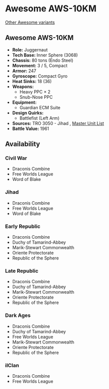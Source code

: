 # Awesome AWS-10KM 

[Other Awesome variants](../awesome.md) 

## Awesome AWS-10KM 

- **Role:** Juggernaut 
- **Tech Base:** Inner Sphere (3068) 
- **Chassis:** 80 tons (Endo Steel) 
- **Movement:** 3 / 5, Compact 
- **Armor:** 247 
- **Gyroscope:** Compact Gyro 
- **Heat Sinks:** 18 (36) 
- **Weapons:** 
  - Heavy PPC × 2 
  - Snub-Nose PPC 
- **Equipment:** 
  - Guardian ECM Suite 
- **Design Quirks:** 
  - Battlefist (Left Arm) 
- **Sources:** TRO 3050 - Jihad , [Master Unit List](http://masterunitlist.info/Unit/Details/172) 
- **Battle Value:** 1961 

## Availability 

### Civil War 

- Draconis Combine 
- Free Worlds League 
- Word of Blake 

### Jihad 

- Draconis Combine 
- Free Worlds League 
- Word of Blake 

### Early Republic 

- Draconis Combine 
- Duchy of Tamarind-Abbey 
- Marik-Stewart Commonwealth 
- Oriente Protectorate 
- Republic of the Sphere 

### Late Republic 

- Draconis Combine 
- Duchy of Tamarind-Abbey 
- Marik-Stewart Commonwealth 
- Oriente Protectorate 
- Republic of the Sphere 

### Dark Ages 

- Draconis Combine 
- Duchy of Tamarind-Abbey 
- Free Worlds League 
- Marik-Stewart Commonwealth 
- Oriente Protectorate 
- Republic of the Sphere 

### ilClan 

- Draconis Combine 
- Free Worlds League 

